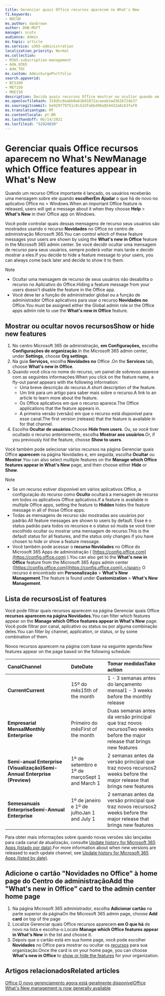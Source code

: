 ```yaml
---
title: Gerenciar quais Office recursos aparecem no What's New
f1.keywords:
- NOCSH
ms.author: danbrown
author: DHB-MSFT
manager: scotv
audience: Admin
ms.topic: article
ms.service: o365-administration
localization_priority: Normal
ms.collection:
- M365-subscription-management
- Adm_O365
- Adm_TOC
ms.custom: AdminSurgePortfolio
search.appverid:
- BCS160
- MET150
- MOE150
description: Decida quais recursos Office mostrar ou ocultar quando um usuário escolher a Ajuda > Novidades no Aplicativo do Office no Windows usando o recurso "Novidades no Office" no centro de administração Microsoft 365.
ms.openlocfilehash: 319d5c0aabb0a61b01872acaeeb3ad362b72de37
ms.sourcegitcommit: be929f79751c0c52dfa6bd98a854432a0c63faf0
ms.translationtype: MT
ms.contentlocale: pt-BR
ms.lasthandoff: 06/14/2021
ms.locfileid: "52924830"
---
```

# <a name="manage-which-office-features-appear-in-whats-new"></a><span data-ttu-id="bfdb3-103">Gerenciar quais Office recursos aparecem no What's New</span><span class="sxs-lookup"><span data-stu-id="bfdb3-103">Manage which Office‎ features appear in What's New</span></span>

<span data-ttu-id="bfdb3-104">Quando um recurso Office importante é lançado, os usuários receberão uma mensagem sobre ele quando **escolherEm Ajudar** o que há de novo no aplicativo Office no  >   Windows.</span><span class="sxs-lookup"><span data-stu-id="bfdb3-104">When an important ‎Office‎ feature is released, users will get a message about it when they choose **Help** > **What's New** in their ‎‎Office‎‎ app on ‎Windows‎.</span></span>

<span data-ttu-id="bfdb3-105">Você pode controlar quais dessas mensagens de recurso seus usuários são mostrados usando o recurso **Novidades** no Office no centro de administração Microsoft 365.</span><span class="sxs-lookup"><span data-stu-id="bfdb3-105">You can control which of these feature messages your users are shown by using the **What's new in Office** feature in the Microsoft 365 admin center.</span></span> <span data-ttu-id="bfdb3-106">Se você decidir ocultar uma mensagem de recurso para seus usuários, sempre poderá voltar mais tarde e decidir mostrar a eles.</span><span class="sxs-lookup"><span data-stu-id="bfdb3-106">If you decide to hide a feature message to your users, you can always come back later and decide to show it to them.</span></span>

> [!NOTE]
> - <span data-ttu-id="bfdb3-107">Ocultar uma mensagem de recurso de seus usuários não desabilita o recurso no Aplicativo do Office.</span><span class="sxs-lookup"><span data-stu-id="bfdb3-107">Hiding a feature message from your users doesn't disable the feature in the Office app.</span></span>
> - <span data-ttu-id="bfdb3-108">Você deve ter a função de administrador global ou a função de administrador Office aplicativos para usar o recurso **Novidades no** Office.</span><span class="sxs-lookup"><span data-stu-id="bfdb3-108">You must be assigned either the Global admin role or the Office apps admin role to use the **What's new in Office** feature.</span></span>

## <a name="show-or-hide-new-features"></a><span data-ttu-id="bfdb3-109">Mostrar ou ocultar novos recursos</span><span class="sxs-lookup"><span data-stu-id="bfdb3-109">Show or hide new features</span></span> 

1. <span data-ttu-id="bfdb3-110">No centro Microsoft 365 de administração, **em Configurações,** escolha **Configurações de organização**.</span><span class="sxs-lookup"><span data-stu-id="bfdb3-110">In the Microsoft 365 admin center, under **Settings**, choose **Org settings**.</span></span>
2. <span data-ttu-id="bfdb3-111">Na guia **Serviços,** escolha **Novidades no** Office .</span><span class="sxs-lookup"><span data-stu-id="bfdb3-111">On the **Services** tab, choose **What's new in Office**.</span></span>
3. <span data-ttu-id="bfdb3-112">Quando você clica no nome do recurso, um painel de sobrevoo aparece com as seguintes informações:</span><span class="sxs-lookup"><span data-stu-id="bfdb3-112">When you click on the feature name, a fly-out panel appears with the following information:</span></span>
     - <span data-ttu-id="bfdb3-113">Uma breve descrição do recurso.</span><span class="sxs-lookup"><span data-stu-id="bfdb3-113">A short description of the feature.</span></span>
     - <span data-ttu-id="bfdb3-114">Um link para um artigo para saber mais sobre o recurso.</span><span class="sxs-lookup"><span data-stu-id="bfdb3-114">A link to an article to learn more about the feature.</span></span>
     - <span data-ttu-id="bfdb3-115">Os Office aplicativos em que o recurso aparece.</span><span class="sxs-lookup"><span data-stu-id="bfdb3-115">The Office applications that the feature appears in.</span></span>
     - <span data-ttu-id="bfdb3-116">A primeira versão (versão) em que o recurso está disponível para esse canal.</span><span class="sxs-lookup"><span data-stu-id="bfdb3-116">The first version (release) that the feature is available in for that channel.</span></span>
4. <span data-ttu-id="bfdb3-117">Escolha **Ocultar de usuários**.</span><span class="sxs-lookup"><span data-stu-id="bfdb3-117">Choose **Hide from users**.</span></span> <span data-ttu-id="bfdb3-118">Ou, se você tiver ocultado o recurso anteriormente, escolha **Mostrar aos usuários**.</span><span class="sxs-lookup"><span data-stu-id="bfdb3-118">Or, if you previously hid the feature, choose **Show to users**.</span></span>

<span data-ttu-id="bfdb3-119">Você também pode selecionar vários recursos na página Gerenciar quais Office **aparecem** na página Novidades e, em seguida, escolha **Ocultar** ou **Mostrar**.</span><span class="sxs-lookup"><span data-stu-id="bfdb3-119">You can also select multiple features on the **Manage which ‎Office‎ features appear in What's New** page, and then choose either **Hide** or **Show**.</span></span>

> [!NOTE]
> - <span data-ttu-id="bfdb3-120">Se um recurso estiver disponível em vários aplicativos Office, a configuração do recurso como **Oculto** ocultará a mensagem de recurso em todos os aplicativos Office aplicativos.</span><span class="sxs-lookup"><span data-stu-id="bfdb3-120">If a feature is available in multiple Office apps, setting the feature to **Hidden** hides the feature message in all of those Office apps.</span></span>
> - <span data-ttu-id="bfdb3-121">Todas as mensagens de recurso são mostradas aos usuários por padrão.</span><span class="sxs-lookup"><span data-stu-id="bfdb3-121">All feature messages are shown to users by default.</span></span> <span data-ttu-id="bfdb3-122">Esse é o status padrão para todos os recursos e o status só muda se você tiver escolhido ocultar ou mostrar uma mensagem de recurso.</span><span class="sxs-lookup"><span data-stu-id="bfdb3-122">This is the default status for all features, and the status only changes if you have chosen to hide or show a feature message.</span></span>
> - <span data-ttu-id="bfdb3-123">Você também pode acessar o **recurso Novidades** no Office do Microsoft 365 Apps de administração ( [https://config.office.com](https://config.office.com) ).</span><span class="sxs-lookup"><span data-stu-id="bfdb3-123">You can also get to the **What's new in Office** feature from the Microsoft 365 Apps admin center ([https://config.office.com](https://config.office.com)).</span></span> <span data-ttu-id="bfdb3-124">O recurso é encontrado em **Personalização**  >  **What's New Management**.</span><span class="sxs-lookup"><span data-stu-id="bfdb3-124">The feature is found under **Customization** > **What's New Management**.</span></span>

## <a name="list-of-features"></a><span data-ttu-id="bfdb3-125">Lista de recursos</span><span class="sxs-lookup"><span data-stu-id="bfdb3-125">List of features</span></span>

<span data-ttu-id="bfdb3-126">Você pode filtrar quais recursos aparecem na página Gerenciar quais Office **recursos aparecem na página Novidades.**</span><span class="sxs-lookup"><span data-stu-id="bfdb3-126">You can filter which features appear on the **Manage which ‎Office‎ features appear in What's New** page.</span></span> <span data-ttu-id="bfdb3-127">Você pode filtrar por canal, aplicativo ou status ou por alguma combinação deles.</span><span class="sxs-lookup"><span data-stu-id="bfdb3-127">You can filter by channel, application, or status, or by some combination of them.</span></span>

<span data-ttu-id="bfdb3-128">Novos recursos aparecem na página com base na seguinte agenda:</span><span class="sxs-lookup"><span data-stu-id="bfdb3-128">New features appear on the page based on the following schedule:</span></span>

|<span data-ttu-id="bfdb3-129">Canal</span><span class="sxs-lookup"><span data-stu-id="bfdb3-129">Channel</span></span>|<span data-ttu-id="bfdb3-130">Date</span><span class="sxs-lookup"><span data-stu-id="bfdb3-130">Date</span></span>|<span data-ttu-id="bfdb3-131">Tomar medidas</span><span class="sxs-lookup"><span data-stu-id="bfdb3-131">Take action</span></span>|
|:-----|:-----|:-----|
|<span data-ttu-id="bfdb3-132">**Current**</span><span class="sxs-lookup"><span data-stu-id="bfdb3-132">**Current**</span></span> <br/> |<span data-ttu-id="bfdb3-133">15º do mês</span><span class="sxs-lookup"><span data-stu-id="bfdb3-133">15th of the month</span></span>  <br/> |<span data-ttu-id="bfdb3-134">1 - 3 semanas antes do lançamento mensal</span><span class="sxs-lookup"><span data-stu-id="bfdb3-134">1 - 3 weeks before the monthly release</span></span> <br/> |
|<span data-ttu-id="bfdb3-135">**Empresarial Mensal**</span><span class="sxs-lookup"><span data-stu-id="bfdb3-135">**Monthly Enterprise**</span></span> <br/> |<span data-ttu-id="bfdb3-136">Primeiro do mês</span><span class="sxs-lookup"><span data-stu-id="bfdb3-136">First of the month</span></span>  <br/> |<span data-ttu-id="bfdb3-137">Duas semanas antes da versão principal que traz novos recursos</span><span class="sxs-lookup"><span data-stu-id="bfdb3-137">Two weeks before the major release that brings new features</span></span> |
|<span data-ttu-id="bfdb3-138">**Semi-anual Enterprise (Visualização)**</span><span class="sxs-lookup"><span data-stu-id="bfdb3-138">**Semi-Annual Enterprise (Preview)**</span></span> <br/> |<span data-ttu-id="bfdb3-139">1º de setembro e 1º de março</span><span class="sxs-lookup"><span data-stu-id="bfdb3-139">Sept 1 and March 1</span></span> <br/> | <span data-ttu-id="bfdb3-140">2 semanas antes da versão principal que traz novos recursos</span><span class="sxs-lookup"><span data-stu-id="bfdb3-140">2 weeks before the major release that brings new features</span></span>|
|<span data-ttu-id="bfdb3-141">**Semesanuais Enterprise**</span><span class="sxs-lookup"><span data-stu-id="bfdb3-141">**Semi-Annual Enterprise**</span></span> <br/> |<span data-ttu-id="bfdb3-142">1º de janeiro e 1º de julho</span><span class="sxs-lookup"><span data-stu-id="bfdb3-142">Jan 1 and July 1</span></span> <br/> | <span data-ttu-id="bfdb3-143">2 semanas antes da versão principal que traz novos recursos</span><span class="sxs-lookup"><span data-stu-id="bfdb3-143">2 weeks before the major release that brings new features</span></span><br/> |

<span data-ttu-id="bfdb3-144">Para obter mais informações sobre quando novas versões são lançadas para cada canal de atualização, consulte [Update history for Microsoft 365 Apps (listado por data)](/officeupdates/update-history-microsoft365-apps-by-date).</span><span class="sxs-lookup"><span data-stu-id="bfdb3-144">For more information about when new versions are released to each update channel, see [Update history for Microsoft 365 Apps (listed by date)](/officeupdates/update-history-microsoft365-apps-by-date).</span></span>

## <a name="add-the-whats-new-in-office-card-to-the-admin-center-home-page"></a><span data-ttu-id="bfdb3-145">Adicione o cartão "Novidades no Office" à home page do Centro de administração</span><span class="sxs-lookup"><span data-stu-id="bfdb3-145">Add the "What's new in Office" card to the admin center home page</span></span>

1. <span data-ttu-id="bfdb3-146">Na página Microsoft 365 administrador, escolha **Adicionar cartão** na parte superior da página</span><span class="sxs-lookup"><span data-stu-id="bfdb3-146">On the Microsoft 365 admin page, choose **Add card** on top of the page</span></span>
2. <span data-ttu-id="bfdb3-147">Localize Gerenciar quais Office recursos aparecem **em O que há** de novo na lista e escolha-o.</span><span class="sxs-lookup"><span data-stu-id="bfdb3-147">Locate **Manage which Office features appear in What's New** in the list and choose it.</span></span>
3. <span data-ttu-id="bfdb3-148">Depois que o cartão está em sua home page, você pode escolher **Novidades** no Office para mostrar ou ocultar os [recursos](#show-or-hide-new-features) para sua organização.</span><span class="sxs-lookup"><span data-stu-id="bfdb3-148">Once the card is on your home page, you can choose **What's new in Office** to [show or hide the features](#show-or-hide-new-features) for your organization.</span></span>


## <a name="related-articles"></a><span data-ttu-id="bfdb3-149">Artigos relacionados</span><span class="sxs-lookup"><span data-stu-id="bfdb3-149">Related articles</span></span>

[<span data-ttu-id="bfdb3-150">Office O novo gerenciamento agora está geralmente disponível</span><span class="sxs-lookup"><span data-stu-id="bfdb3-150">Office What's New management is now generally available</span></span>](https://techcommunity.microsoft.com/t5/microsoft-365-blog/office-what-s-new-management-is-now-generally-available/ba-p/1179954)